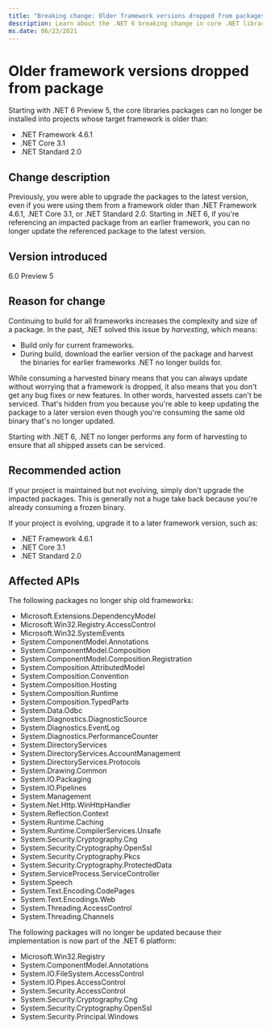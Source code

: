 ```yaml
---
title: "Breaking change: Older framework versions dropped from packages"
description: Learn about the .NET 6 breaking change in core .NET libraries where older framework versions have been dropped from the core libraries packages.
ms.date: 06/23/2021
---
```

# Older framework versions dropped from package

Starting with .NET 6 Preview 5, the core libraries packages can no longer be installed into projects whose target framework is older than:

- .NET Framework 4.6.1
- .NET Core 3.1
- .NET Standard 2.0

## Change description

Previously, you were able to upgrade the packages to the latest version, even if you were using them from a framework older than .NET Framework 4.6.1, .NET Core 3.1, or .NET Standard 2.0. Starting in .NET 6, if you're referencing an impacted package from an earlier framework, you can no longer update the referenced package to the latest version.

## Version introduced

6.0 Preview 5

## Reason for change

Continuing to build for all frameworks increases the complexity and size of a package. In the past, .NET solved this issue by *harvesting*, which means:

- Build only for current frameworks.
- During build, download the earlier version of the package and harvest the binaries for earlier frameworks .NET no longer builds for.

While consuming a harvested binary means that you can always update without worrying that a framework is dropped, it also means that you don't get any bug fixes or new features. In other words, harvested assets can't be serviced. That's hidden from you because you're able to keep updating the package to a later version even though you're consuming the same old binary that's no longer updated.

Starting with .NET 6, .NET no longer performs any form of harvesting to ensure that all shipped assets can be serviced.

## Recommended action

If your project is maintained but not evolving, simply don't upgrade the impacted packages. This is generally not a huge take back because you're already consuming a frozen binary.

If your project is evolving, upgrade it to a later framework version, such as:

- .NET Framework 4.6.1
- .NET Core 3.1
- .NET Standard 2.0

## Affected APIs

The following packages no longer ship old frameworks:

- Microsoft.Extensions.DependencyModel
- Microsoft.Win32.Registry.AccessControl
- Microsoft.Win32.SystemEvents
- System.ComponentModel.Annotations
- System.ComponentModel.Composition
- System.ComponentModel.Composition.Registration
- System.Composition.AttributedModel
- System.Composition.Convention
- System.Composition.Hosting
- System.Composition.Runtime
- System.Composition.TypedParts
- System.Data.Odbc
- System.Diagnostics.DiagnosticSource
- System.Diagnostics.EventLog
- System.Diagnostics.PerformanceCounter
- System.DirectoryServices
- System.DirectoryServices.AccountManagement
- System.DirectoryServices.Protocols
- System.Drawing.Common
- System.IO.Packaging
- System.IO.Pipelines
- System.Management
- System.Net.Http.WinHttpHandler
- System.Reflection.Context
- System.Runtime.Caching
- System.Runtime.CompilerServices.Unsafe
- System.Security.Cryptography.Cng
- System.Security.Cryptography.OpenSsl
- System.Security.Cryptography.Pkcs
- System.Security.Cryptography.ProtectedData
- System.ServiceProcess.ServiceController
- System.Speech
- System.Text.Encoding.CodePages
- System.Text.Encodings.Web
- System.Threading.AccessControl
- System.Threading.Channels

The following packages will no longer be updated because their implementation is now part of the .NET 6 platform:

- Microsoft.Win32.Registry
- System.ComponentModel.Annotations
- System.IO.FileSystem.AccessControl
- System.IO.Pipes.AccessControl
- System.Security.AccessControl
- System.Security.Cryptography.Cng
- System.Security.Cryptography.OpenSsl
- System.Security.Principal.Windows

<!--

### Category

Core .NET libraries

-->
